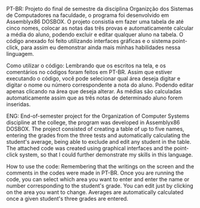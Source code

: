 PT-BR: Projeto do final de semestre da disciplina Organizção dos Sistemas de Computadores na faculdade, o programa foi desenvolvido em Assemblyx86 DOSBOX.
O projeto consistia em fazer uma tabela de até cinco nomes, colocar as notas das três provas e automaticamente calcular a média do aluno, podendo excluir e editar qualquer aluno na tabela.
O código anexado foi feito utilizando interfaces gráficas e o sistema point-click, para assim eu demonstrar ainda mais minhas habilidades nessa linguagem.

Como utilizar o código:
Lembrando que os escritos na tela, e os comentários no códigos foram feitos em PT-BR.
Assim que estiver executando o código, você pode selecionar qual área deseja digitar e digitar o nome ou número correspondente a nota do aluno. Podendo editar apenas clicando na área que deseja alterar. As médias são calculadas automaticamente assim que as três notas de determinado aluno forem inseridas.


ENG: End-of-semester project for the Organization of Computer Systems discipline at the college, the program was developed in Assemblyx86 DOSBOX.
The project consisted of creating a table of up to five names, entering the grades from the three tests and automatically calculating the student's average, being able to exclude and edit any student in the table.
The attached code was created using graphical interfaces and the point-click system, so that I could further demonstrate my skills in this language.

How to use the code:
Remembering that the writings on the screen and the comments in the codes were made in PT-BR.
Once you are running the code, you can select which area you want to enter and enter the name or number corresponding to the student's grade. You can edit just by clicking on the area you want to change. Averages are automatically calculated once a given student's three grades are entered.

